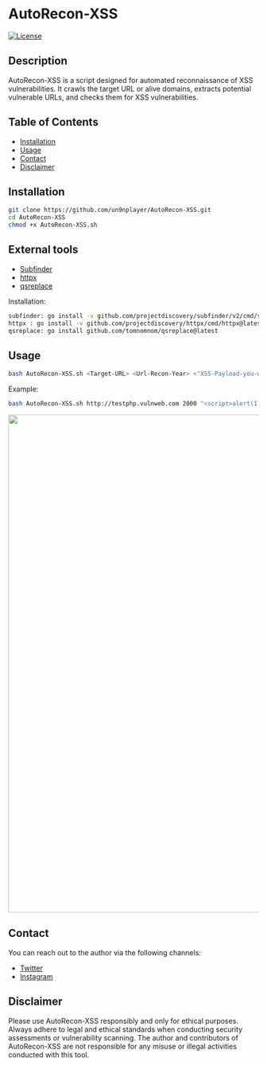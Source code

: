# AutoRecon-XSS

[![License](https://img.shields.io/badge/license-MIT-blue.svg)](LICENSE)

## Description

AutoRecon-XSS is a script designed for automated reconnaissance of XSS vulnerabilities. It crawls the target URL or alive domains, extracts potential vulnerable URLs, and checks them for XSS vulnerabilities.

## Table of Contents

- [Installation](#installation)
- [Usage](#usage)
- [Contact](#contact)
- [Disclaimer](#disclaimer)

## Installation

```bash
git clone https://github.com/un9nplayer/AutoRecon-XSS.git
cd AutoRecon-XSS
chmod +x AutoRecon-XSS.sh
```
## External tools

- [Subfinder](https://github.com/projectdiscovery/subfinder)
- [httpx](https://github.com/projectdiscovery/httpx)
- [qsreplace](https://github.com/tomnomnom/qsreplace)

Installation:

```bash
subfinder: go install -v github.com/projectdiscovery/subfinder/v2/cmd/subfinder@latest
httpx : go install -v github.com/projectdiscovery/httpx/cmd/httpx@latest
qsreplace: go install github.com/tomnomnom/qsreplace@latest
```
## Usage

```bash
bash AutoRecon-XSS.sh <Target-URL> <Url-Recon-Year> <"XSS-Payload-you-wanna-Test">
```

Example:

```bash
bash AutoRecon-XSS.sh http://testphp.vulnweb.com 2000 "<script>alert(1)</script>"
```
<img src=https://github.com/un9nplayer/AutoRecon-XSS/blob/main/image.png width=1000>

## Contact

You can reach out to the author via the following channels:

- [Twitter](https://twitter.com/Un9nPlayer)
- [Instagram](https://instagram.com/Un9nPlayer)

## Disclaimer

Please use AutoRecon-XSS responsibly and only for ethical purposes. Always adhere to legal and ethical standards when conducting security assessments or vulnerability scanning. The author and contributors of AutoRecon-XSS are not responsible for any misuse or illegal activities conducted with this tool.
